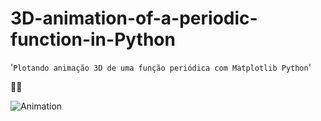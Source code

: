 # 3D-animation-of-a-periodic-function-in-Python
'`Plotando animação 3D de uma função periódica com Matplotlib Python`'

:man_technologist:

![Animation](https://user-images.githubusercontent.com/65929471/87632813-8439b500-c710-11ea-8788-63488174c9e0.gif)
